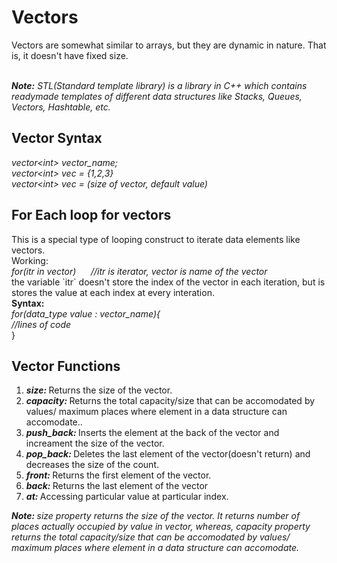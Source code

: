 <h1>Vectors</h1>
Vectors are somewhat similar to arrays, but they are dynamic in nature. That is, it doesn't have fixed size.<br><br>

<i><b>Note:</b> STL(Standard template library) is a library in C++ which contains readymade templates of different data structures like Stacks, Queues, Vectors, Hashtable, etc.</i><br>

<h2>Vector Syntax</h2>

<i> vector&lt;int&gt; vector_name;<br>
vector&lt;int&gt; vec = {1,2,3}<br>
vector&lt;int&gt; vec  = (size of vector, default value)</i><br>

<h2>For Each loop for vectors</h2>
This is a special type of looping construct to iterate data elements like vectors.<br>
Working:<br><i>
for(itr in vector) &nbsp;&nbsp;&nbsp;&nbsp;&nbsp;//itr is iterator, vector is name of the vector<br></i>
the variable `itr` doesn't store the index of the vector in each iteration, but is stores the value at each index at every interation.<br>
<b>Syntax: </b><br><i>
for(data_type value : vector_name){ <br>
    //lines of code</br></i>
}
<br>

<h2>Vector Functions</h2>
<ol>
<li><i><b>size: </b></i> Returns the size of the vector.</li>
<li><i><b>capacity: </b></i>Returns the total capacity/size that can be accomodated by values/ maximum places where element in a data structure can accomodate..</li>
<li><i><b>push_back: </b></i>Inserts the element at the back of the vector and increament the size of the vector.</li>
<li><i><b>pop_back: </b></i>Deletes the last element of the vector(doesn't return) and decreases the size of the count.</li>
<li><i><b>front: </b></i>Returns the first element of the vector.</li>
<li><i><b>back: </b></i>Returns the last element of the vector</li>
<li><i><b>at: </b></i>Accessing particular value at particular index.</li>
</ol>
<i><b>Note: </b> size property returns the size of the vector. It returns number of places actually occupied by value in vector, whereas, capacity property returns the total capacity/size that can be accomodated by values/ maximum places where element in a data structure can accomodate.

